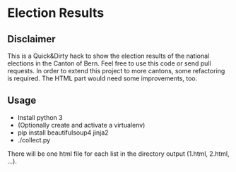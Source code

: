 Election Results
================

Disclaimer
----------

This is a Quick&Dirty hack to show the election results of the national
elections in the Canton of Bern. Feel free to use this code or send pull
requests. In order to extend this project to more cantons, some refactoring is
required. The HTML part would need some improvements, too.

Usage
-----

- Install python 3
- (Optionally create and activate a virtualenv)
- pip install beautifulsoup4 jinja2
- ./collect.py

There will be one html file for each list in the directory output (1.html,
2.html, ...).

